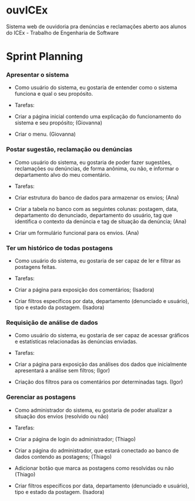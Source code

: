 # ouvICEx
Sistema web de ouvidoria pra denúncias e reclamações aberto aos alunos do ICEx - Trabalho de Engenharia de Software

# Sprint Planning

### Apresentar o sistema

- Como usuário do sistema, eu gostaria de entender como o sistema funciona e qual o seu propósito. 

- Tarefas: 
 - Criar a página inicial contendo uma explicação do funcionamento do sistema e seu propósito; (Giovanna)
 - Criar o menu. (Giovanna)

### Postar sugestão, reclamação ou denúncias

- Como usuário do sistema, eu gostaria de poder fazer sugestões, reclamações ou denúncias, de forma anônima, ou não, e informar o departamento alvo do meu comentário.

- Tarefas:
 - Criar estrutura do banco de dados para armazenar os envios; (Ana)
 - Criar a tabela no banco com as seguintes colunas: postagem, data, departamento do denunciado, departamento do usuário, tag que identifica o contexto da denúncia e tag de situação da denúncia; (Ana)
 - Criar um formulário funcional para os envios. (Ana)

### Ter um histórico de todas postagens

- Como usuário do sistema, eu gostaria de ser capaz de ler e filtrar as postagens feitas.

- Tarefas:
 - Criar a página para exposição dos comentários; (Isadora)
 - Criar filtros específicos por data, departamento (denunciado e usuário), tipo e estado da postagem. (Isadora)

### Requisição de análise de dados

- Como usuário do sistema, eu gostaria de ser capaz de acessar gráficos e estatísticas relacionadas às denúncias enviadas. 

- Tarefas:
 - Criar a página para exposição das análises dos dados que inicialmente apresentará a análise sem filtros; (Igor)
 - Criação dos filtros para os comentários por determinadas tags. (Igor)


### Gerenciar as postagens 

- Como administrador do sistema, eu gostaria de poder atualizar a situação dos envios (resolvido ou não)

- Tarefas:
 - Criar a página de login do administrador; (Thiago)
 - Criar a página do administrador, que estará conectado ao banco de dados contendo as postagens; (Thiago)
 - Adicionar botão que marca as postagens como resolvidas ou não (Thiago)
 - Criar filtros específicos por data, departamento (denunciado e usuário), tipo e estado da postagem. (Isadora)
